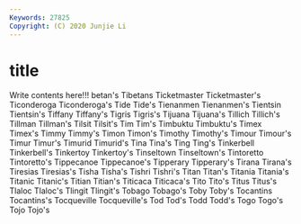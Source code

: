 ```yaml
---
Keywords: 27825
Copyright: (C) 2020 Junjie Li
---
```


# title

Write contents here!!!
betan's 
Tibetans
Ticketmaster 
Ticketmaster's 
Ticonderoga 
Ticonderoga's 
Tide 
Tide's 
Tienanmen 
Tienanmen's 
Tientsin 
Tientsin's
Tiffany 
Tiffany's 
Tigris 
Tigris's 
Tijuana 
Tijuana's 
Tillich 
Tillich's 
Tillman 
Tillman's
Tilsit 
Tilsit's 
Tim 
Tim's 
Timbuktu 
Timbuktu's 
Timex 
Timex's 
Timmy 
Timmy's
Timon 
Timon's 
Timothy 
Timothy's 
Timour 
Timour's 
Timur 
Timur's 
Timurid 
Timurid's
Tina 
Tina's 
Ting 
Ting's 
Tinkerbell 
Tinkerbell's 
Tinkertoy 
Tinkertoy's 
Tinseltown 
Tinseltown's
Tintoretto 
Tintoretto's 
Tippecanoe 
Tippecanoe's 
Tipperary 
Tipperary's 
Tirana 
Tirana's 
Tiresias 
Tiresias's
Tisha 
Tisha's 
Tishri 
Tishri's 
Titan 
Titan's 
Titania 
Titania's 
Titanic 
Titanic's
Titian 
Titian's 
Titicaca 
Titicaca's 
Tito 
Tito's 
Titus 
Titus's 
Tlaloc 
Tlaloc's
Tlingit 
Tlingit's 
Tobago 
Tobago's 
Toby 
Toby's 
Tocantins 
Tocantins's 
Tocqueville 
Tocqueville's
Tod 
Tod's 
Todd 
Todd's 
Togo 
Togo's 
Tojo 
Tojo's 
